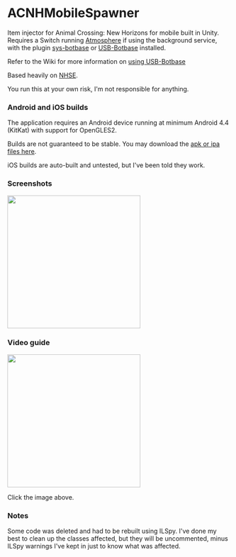 # ACNHMobileSpawner

Item injector for Animal Crossing: New Horizons for mobile built in Unity. 
Requires a Switch running [Atmosphere](https://github.com/Atmosphere-NX/Atmosphere) if using the background service, with the plugin [sys-botbase](https://github.com/olliz0r/sys-botbase) or [USB-Botbase](https://github.com/fishguy6564/USB-Botbase) installed.

Refer to the Wiki for more information on [using USB-Botbase](https://github.com/berichan/ACNHMobileSpawner/wiki/USB-botbase)

Based heavily on [NHSE](https://github.com/kwsch/NHSE).

You run this at your own risk, I'm not responsible for anything.

### Android and iOS builds

The application requires an Android device running at minimum Android 4.4 (KitKat) with support for OpenGLES2.

Builds are not guaranteed to be stable. You may download the [apk or ipa files here](https://github.com/berichan/ACNHMobileSpawner/releases).

iOS builds are auto-built and untested, but I've been told they work. 

### Screenshots

<img src = "https://user-images.githubusercontent.com/66521620/84556327-bcb53000-ad19-11ea-96c6-12dc65441efd.png" width = "300">

### Video guide

<a href="https://youtu.be/c5HJgwqeb7w" target="_blank"><img src = "https://i.imgur.com/XJnWZk2.jpg" width = "300"></a>

Click the image above.

### Notes

Some code was deleted and had to be rebuilt using ILSpy. I've done my best to clean up the classes affected, but they will be uncommented, minus ILSpy warnings I've kept in just to know what was affected.
